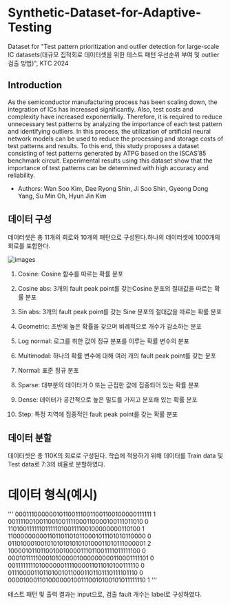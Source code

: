 # Synthetic-Dataset-for-Adaptive-Testing
Dataset for "Test pattern prioritization and outlier detection for large-scale IC datasets(대규모 집적회로 데이터셋을 위한 테스트 패턴 우선순위 부여 및 outlier 검출 방법)", KTC 2024


## Introduction

As the semiconductor manufacturing process has been scaling down, the integration of ICs has increased significantly. Also, test costs and complexity have increased exponentially. Therefore, it is required to reduce unnecessary test patterns by analyzing the importance of each test pattern and identifying outliers. In this process, the utilization of artificial neural network models can be used to reduce the processing and storage costs of test patterns and results. To this end, this study proposes a dataset consisting of test patterns generated by ATPG based on the ISCAS’85 benchmark circuit. Experimental results using this dataset show that the importance of test patterns can be determined with high accuracy and reliability.

* Authors: Wan Soo Kim, Dae Ryong Shin, Ji Soo Shin, Gyeong Dong Yang, Su Min Oh, Hyun Jin Kim

## 데이터 구성

데이터셋은 총 11개의 회로와 10개의 패턴으로 구성된다.하나의 데이터셋에 1000개의 회로를 포함한다.

![images](https://github.com/EmPasLab/Synthetic-Dataset-for-Adaptive-Testing/master/images/pattern_list.png)


1. Cosine: Cosine 함수를 따르는 확률 분포

2. Cosine abs: 3개의 fault peak point를 갖는Cosine 분포의 절대값을 따르는 확률 분포

3. Sin abs: 3개의 fault peak point를 갖는 Sine 분포의 절대값을 따르는 확률 분포

4. Geometric: 초반에 높은 확률을 갖으며 비례적으로 개수가 감소하는 분포

5. Log normal: 로그를 취한 값이 정규 분포를 이루는 확률 변수의 분포

6. Multimodal: 하나의 확률 변수에 대해 여러 개의 fault peak point를 갖는 분포

7. Normal: 표준 정규 분포

8. Sparse: 대부분의 데이터가 0 또는 근접한 값에 집중되어 있는 확률 분포

9. Dense: 데이터가 공간적으로 높은 밀도를 가지고 분포해 있는 확률 분포

10. Step: 특정 지역에 집중적인 fault peak point를 갖는 확률 분포


## 데이터 분할

데이터셋은 총 110K의 회로로 구성된다. 학습에 적용하기 위해 데이터를 Train data 및 Test data로 7:3의 비율로 분할하였다. 

# 데이터 형식(예시)
'''
0001110000001011001110011001100100000111111 1
0011110010011001001111000110000100111011010 0
1101001111110111110100111100100000000110100 1
1100000000011011011010110001011101010110000 0
0110100010010101010101010100011010111000001 2
1000010110110010010000111011001111011111100 0
0001011111000101000001000000000110001111101 0
0011111111010000001111000011011010100111110 0
0111000011011010010110001101101110111101110 0
0000100011010000001001110010100101011111110 1
'''

테스트 패턴 및 출력 결과는 input으로, 검출 fault 개수는 label로 구성하였다.

